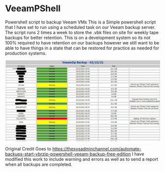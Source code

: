 # VeeamPShell
Powershell script to backup Veeam VMs
This is a Simple powershell script that I have set to run using a scheduled task on our Veeam backup server.
The script runs 2 times a week to store the .vbk files on site for weekly tape backups for better retention.
This is on a development system so its not 100% required to have retention on our backups however we still 
want to be able to have things in a state that can be restored for practice as needed for production systems.

<img src="veeam-pshell.jpg">

Original Credit Goes to https://thesysadminchannel.com/automate-backups-start-vbrzip-powershell-veeam-backup-free-edition
I have modified this work to include warning and errors as well as to send a report when all backups are completed.
